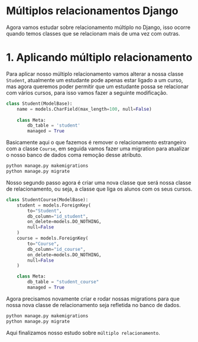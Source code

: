 # Múltiplos relacionamentos Django

Agora vamos estudar sobre relacionamento múltiplo no Django, isso ocorre quando temos classes que se relacionam mais de uma vez com outras.

# 1. Aplicando múltiplo relacionamento

Para aplicar nosso múltiplo relacionamento vamos alterar a nossa classe `Student`, atualmente um estudante pode apenas estar ligado a um curso, mas agora queremos poder permitir que um estudante possa se relacionar com vários cursos, para isso vamos fazer a seguinte modificação.

```py
class Student(ModelBase):
    name = models.CharField(max_length=100, null=False)
    
    class Meta:
        db_table = 'student'
        managed = True
```

Basicamente aqui o que fazemos é remover o relacionamento estrangeiro com a classe `Course`, em seguida vamos fazer uma migration para atualizar o nosso banco de dados coma remoção desse atributo.

```sh
python manage.py makemigrations
python manage.py migrate
```
Nosso segundo passo agora é criar uma nova classe que será nossa classe de relacionamento, ou seja, a classe que liga os alunos com os seus cursos.

```py
class StudentCourse(ModelBase):
    student = models.ForeignKey(
        to="Student",
        db_column="id_student",
        on_delete=models.DO_NOTHING,
        null=False
    )
    course = models.ForeignKey(
        to="Course",
        db_column="id_course",
        on_delete=models.DO_NOTHING,
        null=False
    )

    class Meta:
        db_table = "student_course"
        managed = True
```
Agora precisamos novamente criar e rodar nossas migrations para que nossa nova classe de relacionamento seja refletida no banco de dados.

```sh
python manage.py makemigrations
python manage.py migrate
```
Aqui finalizamos nosso estudo sobre `múltiplo relacionamento`.
